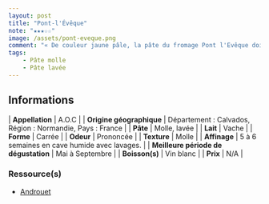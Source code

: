 ```yaml
---
layout: post
title: "Pont-l'Évêque"
note: "★★★☆☆"
image: /assets/pont-eveque.png
comment: "« De couleur jaune pâle, la pâte du fromage Pont l'Evêque doit être tendre, ni trop sèche, ni trop coulante. Onctueuse, légèrement salée, elle révèle des goûts subtils et raffinés. On retrouve la finesse d'arômes crémeux et fruités, comme la noisette »."
tags:
    - Pâte molle
    - Pâte lavée
---
```


## Informations

| **Appellation** | A.O.C |
| **Origine géographique** | Département : Calvados, Région : Normandie, Pays : France   |
| **Pâte** | Molle, lavée |
| **Lait** | Vache |
| **Forme** | Carrée |
| **Odeur** | Prononcée |
| **Texture** | Molle |
| **Affinage** | 5 à 6 semaines en cave humide avec lavages. |
| **Meilleure période de dégustation** | Mai à Septembre |
| **Boisson(s)** | Vin blanc |
| **Prix** | N/A |

### Ressource(s)
* [Androuet](http://www.androuet.com/Pont-l-Evêque-122.html)